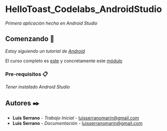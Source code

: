 # HelloToast_Codelabs_AndroidStudio

_Primera aplicación hecha en Android Studio_

## Comenzando 🚀

_Estoy siguiendo un tutorial de [Android](https://developer.android.com)_

El curso completo es [este](https://developer.android.com/courses/fundamentals-training/overview-v2) y concretamente este [módulo](https://codelabs.developers.google.com/codelabs/android-training-layout-editor-part-a/)

### Pre-requisitos 📋

_Tener instalado Android Studio_

## Autores ✒️

* **Luis Serrano** - *Trabajo Inicial* - luisserranomarin@gmail.com
* **Luis Serrano** - *Documentación* - luisserranomarin@gmail.com
